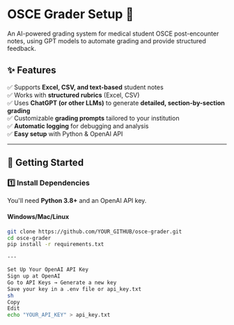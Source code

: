 # OSCE Grader Setup 🚀  
An AI-powered grading system for medical student OSCE post-encounter notes, using GPT models to automate grading and provide structured feedback.  

## ✨ Features  
✅ Supports **Excel, CSV, and text-based** student notes  
✅ Works with **structured rubrics** (Excel, CSV)  
✅ Uses **ChatGPT (or other LLMs)** to generate **detailed, section-by-section grading**  
✅ Customizable **grading prompts** tailored to your institution  
✅ **Automatic logging** for debugging and analysis  
✅ **Easy setup** with Python & OpenAI API  

---

## 📌 Getting Started  
### **1️⃣ Install Dependencies**  
You'll need **Python 3.8+** and an OpenAI API key.  

#### **Windows/Mac/Linux**  
```sh
git clone https://github.com/YOUR_GITHUB/osce-grader.git
cd osce-grader
pip install -r requirements.txt

---

Set Up Your OpenAI API Key
Sign up at OpenAI
Go to API Keys → Generate a new key
Save your key in a .env file or api_key.txt
sh
Copy
Edit
echo "YOUR_API_KEY" > api_key.txt
